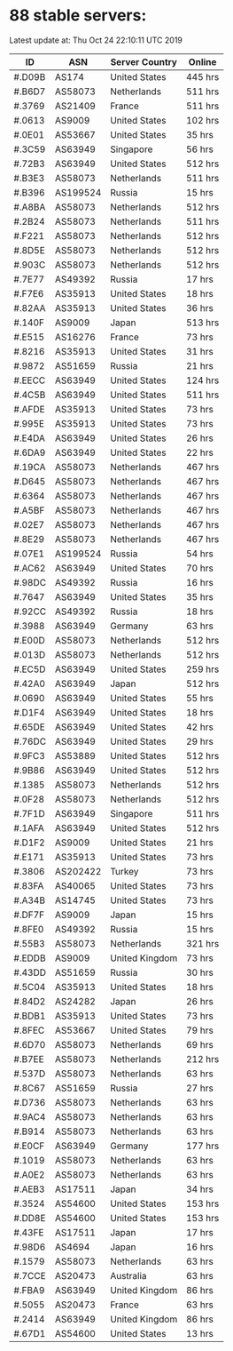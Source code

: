 # 88 stable servers:

Latest update at: Thu Oct 24 22:10:11 UTC 2019

| ID | ASN | Server Country | Online |
| -- | --- | -------------- | ------ |
| #.D09B | AS174 | United States | 445 hrs |
| #.B6D7 | AS58073 | Netherlands | 511 hrs |
| #.3769 | AS21409 | France | 511 hrs |
| #.0613 | AS9009 | United States | 102 hrs |
| #.0E01 | AS53667 | United States | 35 hrs |
| #.3C59 | AS63949 | Singapore | 56 hrs |
| #.72B3 | AS63949 | United States | 512 hrs |
| #.B3E3 | AS58073 | Netherlands | 511 hrs |
| #.B396 | AS199524 | Russia | 15 hrs |
| #.A8BA | AS58073 | Netherlands | 512 hrs |
| #.2B24 | AS58073 | Netherlands | 511 hrs |
| #.F221 | AS58073 | Netherlands | 512 hrs |
| #.8D5E | AS58073 | Netherlands | 512 hrs |
| #.903C | AS58073 | Netherlands | 512 hrs |
| #.7E77 | AS49392 | Russia | 17 hrs |
| #.F7E6 | AS35913 | United States | 18 hrs |
| #.82AA | AS35913 | United States | 36 hrs |
| #.140F | AS9009 | Japan | 513 hrs |
| #.E515 | AS16276 | France | 73 hrs |
| #.8216 | AS35913 | United States | 31 hrs |
| #.9872 | AS51659 | Russia | 21 hrs |
| #.EECC | AS63949 | United States | 124 hrs |
| #.4C5B | AS63949 | United States | 511 hrs |
| #.AFDE | AS35913 | United States | 73 hrs |
| #.995E | AS35913 | United States | 73 hrs |
| #.E4DA | AS63949 | United States | 26 hrs |
| #.6DA9 | AS63949 | United States | 22 hrs |
| #.19CA | AS58073 | Netherlands | 467 hrs |
| #.D645 | AS58073 | Netherlands | 467 hrs |
| #.6364 | AS58073 | Netherlands | 467 hrs |
| #.A5BF | AS58073 | Netherlands | 467 hrs |
| #.02E7 | AS58073 | Netherlands | 467 hrs |
| #.8E29 | AS58073 | Netherlands | 467 hrs |
| #.07E1 | AS199524 | Russia | 54 hrs |
| #.AC62 | AS63949 | United States | 70 hrs |
| #.98DC | AS49392 | Russia | 16 hrs |
| #.7647 | AS63949 | United States | 35 hrs |
| #.92CC | AS49392 | Russia | 18 hrs |
| #.3988 | AS63949 | Germany | 63 hrs |
| #.E00D | AS58073 | Netherlands | 512 hrs |
| #.013D | AS58073 | Netherlands | 512 hrs |
| #.EC5D | AS63949 | United States | 259 hrs |
| #.42A0 | AS63949 | Japan | 512 hrs |
| #.0690 | AS63949 | United States | 55 hrs |
| #.D1F4 | AS63949 | United States | 18 hrs |
| #.65DE | AS63949 | United States | 42 hrs |
| #.76DC | AS63949 | United States | 29 hrs |
| #.9FC3 | AS53889 | United States | 512 hrs |
| #.9B86 | AS63949 | United States | 512 hrs |
| #.1385 | AS58073 | Netherlands | 512 hrs |
| #.0F28 | AS58073 | Netherlands | 512 hrs |
| #.7F1D | AS63949 | Singapore | 511 hrs |
| #.1AFA | AS63949 | United States | 512 hrs |
| #.D1F2 | AS9009 | United States | 21 hrs |
| #.E171 | AS35913 | United States | 73 hrs |
| #.3806 | AS202422 | Turkey | 73 hrs |
| #.83FA | AS40065 | United States | 73 hrs |
| #.A34B | AS14745 | United States | 73 hrs |
| #.DF7F | AS9009 | Japan | 15 hrs |
| #.8FE0 | AS49392 | Russia | 15 hrs |
| #.55B3 | AS58073 | Netherlands | 321 hrs |
| #.EDDB | AS9009 | United Kingdom | 73 hrs |
| #.43DD | AS51659 | Russia | 30 hrs |
| #.5C04 | AS35913 | United States | 18 hrs |
| #.84D2 | AS24282 | Japan | 26 hrs |
| #.BDB1 | AS35913 | United States | 73 hrs |
| #.8FEC | AS53667 | United States | 79 hrs |
| #.6D70 | AS58073 | Netherlands | 69 hrs |
| #.B7EE | AS58073 | Netherlands | 212 hrs |
| #.537D | AS58073 | Netherlands | 63 hrs |
| #.8C67 | AS51659 | Russia | 27 hrs |
| #.D736 | AS58073 | Netherlands | 63 hrs |
| #.9AC4 | AS58073 | Netherlands | 63 hrs |
| #.B914 | AS58073 | Netherlands | 63 hrs |
| #.E0CF | AS63949 | Germany | 177 hrs |
| #.1019 | AS58073 | Netherlands | 63 hrs |
| #.A0E2 | AS58073 | Netherlands | 63 hrs |
| #.AEB3 | AS17511 | Japan | 34 hrs |
| #.3524 | AS54600 | United States | 153 hrs |
| #.DD8E | AS54600 | United States | 153 hrs |
| #.43FE | AS17511 | Japan | 17 hrs |
| #.98D6 | AS4694 | Japan | 16 hrs |
| #.1579 | AS58073 | Netherlands | 63 hrs |
| #.7CCE | AS20473 | Australia | 63 hrs |
| #.FBA9 | AS63949 | United Kingdom | 86 hrs |
| #.5055 | AS20473 | France | 63 hrs |
| #.2414 | AS63949 | United Kingdom | 86 hrs |
| #.67D1 | AS54600 | United States | 13 hrs |

